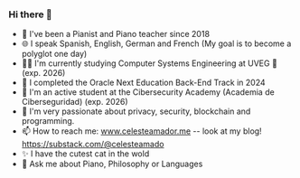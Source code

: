 ### Hi there 👋
- 🎹 I've been a Pianist and Piano teacher since 2018
- 🌐 I speak Spanish, English, German and French (My goal is to become a polyglot one day)
- 👩‍💻 I'm currently studying Computer Systems Engineering at UVEG 🐨 (exp. 2026)
- 🌱 I completed the Oracle Next Education Back-End Track in 2024
- 👾 I'm an active student at the Cibersecurity Academy (Academia de Ciberseguridad) (exp. 2026)
- 🔭 I'm very passionate about privacy, security, blockchain and programming. 
- 📫 How to reach me: www.celesteamador.me -- look at my blog! https://substack.com/@celesteamado
- ✨ I have the cutest cat in the wold
- 💬 Ask me about Piano, Philosophy or Languages


<!--
**celesteamador/celesteamador** is a ✨ _special_ ✨ repository because its `README.md` (this file) appears on your GitHub profile.

Here are some ideas to get you started:

- 🔭 I’m currently working on ...
- 🌱 I’m currently learning ...
- 👯 I’m looking to collaborate on ...
- 🤔 I’m looking for help with ...
- 💬 Ask me about ...
- 📫 How to reach me: ...
- 😄 Pronouns: ...
- ⚡ Fun fact: ...
-->
